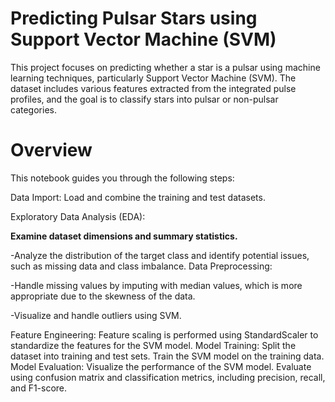 # Predicting Pulsar Stars using Support Vector Machine (SVM)

This project focuses on predicting whether a star is a pulsar using machine learning techniques, particularly Support Vector Machine (SVM). The dataset includes various features extracted from the integrated pulse profiles, and the goal is to classify stars into pulsar or non-pulsar categories.


# Overview
This notebook guides you through the following steps:

Data Import: Load and combine the training and test datasets.

Exploratory Data Analysis (EDA):

 **Examine dataset dimensions and summary statistics.**
 
 -Analyze the distribution of the target class and identify potential issues, such as missing data and class imbalance.
Data Preprocessing:

-Handle missing values by imputing with median values, which is more appropriate due to the skewness of the data.

-Visualize and handle outliers using SVM.

Feature Engineering:
Feature scaling is performed using StandardScaler to standardize the features for the SVM model.
Model Training:
Split the dataset into training and test sets.
Train the SVM model on the training data.
Model Evaluation:
Visualize the performance of the SVM model.
Evaluate using confusion matrix and classification metrics, including precision, recall, and F1-score.
